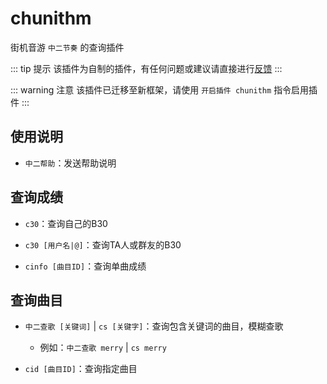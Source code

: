 # chunithm

街机音游 `中二节奏` 的查询插件

::: tip 提示
该插件为自制的插件，有任何问题或建议请直接进行[反馈](/start/sakura#bot出问题了怎么办)
:::

::: warning 注意
该插件已迁移至新框架，请使用 `开启插件 chunithm` 指令启用插件
:::

## 使用说明

- `中二帮助`：发送帮助说明

## 查询成绩

- `c30`：查询自己的B30

- `c30 [用户名|@]`：查询TA人或群友的B30

- `cinfo [曲目ID]`：查询单曲成绩

## 查询曲目

- `中二查歌 [关键词]` | `cs [关键字]`：查询包含关键词的曲目，模糊查歌

    - 例如：`中二查歌 merry` | `cs merry`

- `cid [曲目ID]`：查询指定曲目
